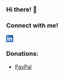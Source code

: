 ### Hi there! 👋
### Connect with me!
[<img align="left" alt="Lorenzo Tinfena | LinkedIn" width="22px" src="https://github.com/LorenzoTinfena/LorenzoTinfena/blob/master/resources/linkedin.png?raw=true?raw=true" />][linkedin]
<br />
### Donations:
  - [PayPal](https://www.paypal.com/paypalme/lorenzotinfena)



[instagram]: https://www.instagram.com/lorenzo.tinfena/
[linkedin]: https://www.linkedin.com/in/lorenzotinfena/
